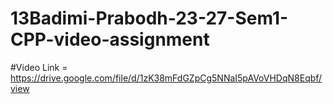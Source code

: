 # 13Badimi-Prabodh-23-27-Sem1-CPP-video-assignment

#Video Link = https://drive.google.com/file/d/1zK38mFdGZpCg5NNaI5pAVoVHDqN8Eqbf/view
